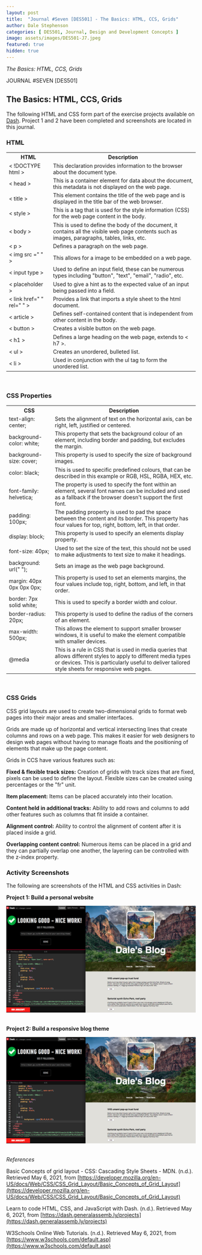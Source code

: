 ```yaml
---
layout: post
title:  "Journal #Seven [DES501] - The Basics: HTML, CCS, Grids" 
author: Dale Stephenson
categories: [ DES501, Journal, Design and Development Concepts ]
image: assets/images/DES501-J7.jpeg
featured: true
hidden: true
---
```

<i>The Basics: HTML, CCS, Grids</i>

JOURNAL #SEVEN [DES501]

<h2>The Basics: HTML, CCS, Grids</h2>
 
The following HTML and CSS form part of the exercise projects available on [Dash](https://dash.generalassemb.ly/projects). Project 1 and 2 have been completed and screenshots are located in this journal.
 
<h3>HTML</h3>
 
<table style="width:100%">
  <tr>
    <th>HTML</th>
    <th>Description</th>
  </tr>
  <tr>
    <td>< !DOCTYPE html ></td>
    <td>This declaration provides information to the browser about the document type.</td>
  </tr>
  <tr>
    <td>< head ></td>
    <td>This is a container element for data about the document, this metadata is not displayed on the web page.</td>
  </tr>
    <tr>
    <td>< title ></td>
    <td>This element contains the title of the web page and is displayed in the title bar of the web browser.</td>
  </tr>
  <tr>
    <td>< style ></td>
    <td>This is a tag that is used for the style information (CSS) for the web page content in the body.</td>
  </tr>
    <tr>
    <td>< body ></td>
    <td>This is used to define the body of the document, it contains all the visible web page contents such as images, paragraphs, tables, links, etc.</td>
  </tr>
  <tr>
    <td>< p ></td>
    <td>Defines a paragraph on the web page. </td>
  </tr>
  <tr>
    <td>< img src =" " ></td>
    <td>This allows for a image to be embedded on a web page.</td>
  </tr>
  <tr>
    <td>< input type ></td>
    <td>Used to define an input field, these can be numerous types including "button", "text", "email", "radio", etc.</td>
  </tr>
  <tr>
    <td>< placeholder ></td>
    <td>Used to give a hint as to the expected value of an input being passed into a field.</td>
  </tr>
  <tr>
    <td>< link href=" " rel=" " ></td>
    <td>Provides a link that imports a style sheet to the html document.</td>
  </tr>
  <tr>
    <td>< article ></td>
    <td>Defines self-contained content that is independent from other content in the body.</td>
  </tr>
  <tr>
    <td>< button ></td>
    <td>Creates a visible button on the web page. </td>
  </tr>
  <tr>
    <td>< h1 ></td>
    <td>Defines a large heading on the web page, extends to < h7 >.</td>
  </tr>
  <tr>
    <td>< ul ></td>
    <td>Creates an unordered, bulleted list.</td>
  </tr>
  <tr>
    <td>< li ></td>
    <td>Used in conjunction with the ul tag to form the unordered list.</td>
  </tr></table>
<br>
 
<h3>CSS Properties</h3>
 
<table style="width:100%">
  <tr>
    <th>CSS</th>
    <th>Description</th>
  </tr>
  <tr>
    <td>text-align: center;</td>
    <td>Sets the alignment of text on the horizontal axis, can be right, left, justified or centered.</td>
  </tr>
  <tr>
    <td>background-color: white;</td>
    <td>This property that sets the background colour of an element, including border and padding, but excludes the margin.</td>
  </tr>
    <tr>
    <td>background-size: cover;</td>
    <td>This property is used to specify the size of background images.</td>
  </tr>
  <tr>
    <td>color: black;</td>
    <td>This is used to specific predefined colours, that can be described in this example or RGB, HSL, RGBA, HEX, etc.</td>
  </tr>
    <tr>
    <td>font-family: helvetica;</td>
    <td> The property is used to specify the font within an element, several font names can be included and used as a fallback if the browser doesn't support the first font.</td>
  </tr>
  <tr>
    <td>padding: 100px;</td>
    <td>The padding property is used to pad the space between the content and its border. This property has four values for top, right, bottom, left, in that order.</td>
  </tr>
  <tr>
    <td>display: block;</td>
    <td>This property is used to specify an elements display property.</td>
  </tr>
  <tr>
    <td>font-size: 40px;</td>
    <td>Used to set the size of the text, this should not be used to make adjustments to text size to make it headings.</td>
  </tr>
  <tr>
    <td>background: url(" ");</td>
    <td>Sets an image as the web page background.</td>
  </tr>
  <tr>
    <td>margin: 40px 0px 0px 0px;</td>
    <td>This property is used to set an elements margins, the four values include top, right, bottom, and left, in that order.</td>
  </tr>
  <tr>
    <td>border: 7px solid white;</td>
    <td>This is used to specify a border width and colour.</td>
  </tr>
  <tr>
    <td>border-radius: 20px;</td>
    <td>This property is used to define the radius of the corners of an element.</td>
  </tr>
  <tr>
    <td>max-width: 500px;</td>
    <td>This allows the element to support smaller browser windows, it is useful to make the element compatible with smaller devices.</td>
  </tr>
  <tr>
    <td>@media</td>
    <td>This is a rule in CSS that is used in media queries that allows different styles to apply to different media types or devices. This is particularly useful to deliver tailored style sheets for responsive web pages.</td>
  </tr></table>
  <br>
 
<h3>CSS Grids</h3>
 
CSS grid layouts are used to create two-dimensional grids to format web pages into their major areas and smaller interfaces.
 
Grids are made up of horizontal and vertical intersecting lines that create columns and rows on a web page. This makes it easier for web designers to design web pages without having to manage floats and the positioning of elements that make up the page content.
 
Grids in CCS have various features such as:
 
<b>Fixed & flexible track sizes:</b> Creation of grids with track sizes that are fixed, pixels can be used to define the layout. Flexible sizes can be created using percentages or the "fr" unit.
 
<b>Item placement:</b> Items can be placed accurately into their location.
 
<b>Content held in additional tracks:</b> Ability to add rows and columns to add other features such as columns that fit inside a container.
 
<b>Alignment control:</b> Ability to control the alignment of content after it is placed inside a grid.
 
<b>Overlapping content control:</b> Numerous items can be placed in a grid and they can partially overlap one another, the layering can be controlled with the z-index property.<br>
 
<h3>Activity Screenshots</h3>
 
The following are screenshots of the HTML and CSS activities in Dash:<br>
 
<b>Project 1: Build a personal website</b><br>

<center><img src="/assets/images/DES501_PRJ1.png" alt="HTML and CSS Dash project 1"></center><br>
 
<b>Project 2: Build a responsive blog theme</b><br>

<center><img src="/assets/images/DES501_PRJ1.png" alt="HTML and CSS Dash project 2"></center><br>
 
<i>References</i><br>
 
Basic Concepts of grid layout - CSS: Cascading Style Sheets - MDN. (n.d.). Retrieved May 6, 2021, from [https://developer.mozilla.org/en-US/docs/Web/CSS/CSS_Grid_Layout/Basic_Concepts_of_Grid_Layout](https://developer.mozilla.org/en-US/docs/Web/CSS/CSS_Grid_Layout/Basic_Concepts_of_Grid_Layout)<br>
 
Learn to code HTML, CSS, and JavaScript with Dash. (n.d.). Retrieved May 6, 2021, from [https://dash.generalassemb.ly/projects](https://dash.generalassemb.ly/projects)<br>
 
W3Schools Online Web Tutorials. (n.d.). Retrieved May 6, 2021, from [https://www.w3schools.com/default.asp](https://www.w3schools.com/default.asp)